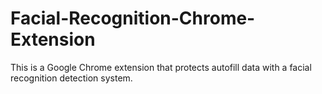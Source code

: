 # Facial-Recognition-Chrome-Extension
This is a Google Chrome extension that protects autofill data with a facial recognition detection system.
